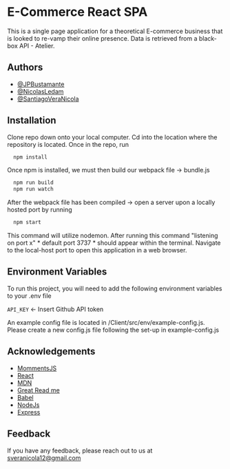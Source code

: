 
# E-Commerce React SPA

This is a single page application for a theoretical E-commerce business that is looked to re-vamp their online presence. Data is retrieved from a black-box API - Atelier.
## Authors

- [@JPBustamante](https://github.com/jpbust)
- [@NicolasLedam](https://github.com/Ledan-bot)
- [@SantiagoVeraNicola](https://github.com/sveranicola)


## Installation

Clone repo down onto your local computer. Cd into the location where the repository is located. Once in the repo, run

```bash
  npm install
```
Once npm is installed, we must then build our webpack file -> bundle.js

```bash
  npm run build
  npm run watch
```

After the webpack file has been compiled -> open a server upon a locally hosted port by running

```bash
  npm start
```

This command will utilize nodemon. After running this command "listening on port x" * default port 3737 * should appear within the terminal.
Navigate to the local-host port to open this application in a web browser.
## Environment Variables

To run this project, you will need to add the following environment variables to your .env file

`API_KEY` <- Insert Github API token

An example config file is located in /Client/src/env/example-config.js. Please create a new config.js file following the set-up in example-config.js

## Acknowledgements

 - [MommentsJS](https://momentjs.com/)
 - [React](https://reactjs.org/docs/getting-started.html)
 - [MDN](https://developer.mozilla.org/en-US/)
 - [Great Read me](https://readme.so/)
 - [Babel](https://babeljs.io/)
 - [NodeJs](https://nodejs.org/en/)
 - [Express](https://expressjs.com/)

## Feedback

If you have any feedback, please reach out to us at sveranicola12@gmail.com
